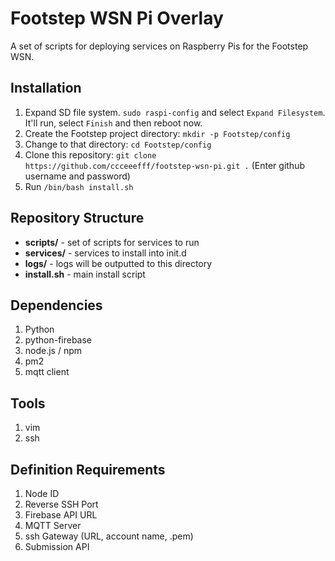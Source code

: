 # Footstep WSN Pi Overlay

A set of scripts for deploying services on Raspberry Pis for the Footstep WSN.

## Installation

1. Expand SD file system. ```sudo raspi-config``` and select `Expand Filesystem`. It'll run, select `Finish` and then reboot now.
2. Create the Footstep project directory: ```mkdir -p Footstep/config```
3. Change to that directory: ```cd Footstep/config```
4. Clone this repository: ```git clone https://github.com/ccceeefff/footstep-wsn-pi.git .``` (Enter github username and password)
5. Run ```/bin/bash install.sh```

## Repository Structure

* **scripts/** - set of scripts for services to run
* **services/** - services to install into init.d
* **logs/** - logs will be outputted to this directory
* **install.sh** - main install script

## Dependencies

1. Python
2. python-firebase
3. node.js / npm
4. pm2
5. mqtt client

## Tools

1. vim
2. ssh

## Definition Requirements

1. Node ID
2. Reverse SSH Port
3. Firebase API URL
4. MQTT Server
5. ssh Gateway (URL, account name, .pem)
6. Submission API
